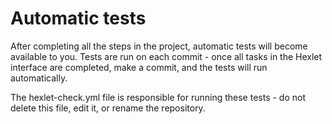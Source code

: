 # Automatic tests

After completing all the steps in the project, automatic tests will become available to you. Tests are run on each
commit - once all tasks in the Hexlet interface are completed, make a commit, and the tests will run automatically.

The hexlet-check.yml file is responsible for running these tests - do not delete this file, edit it, or rename the
repository.
